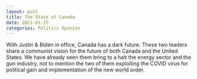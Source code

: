 ```yaml
---
layout: post
title: The State of Canada
date: 2021-01-25
categories: Politics Opinion
---
```


With Justin & Biden in office, Canada has a dark future. These two leaders share a communist vision for the future of both Canada and the United States. We have already seen them bring to a halt the energy sector and the gun industry, not to mention the two of them exploiting the COVID virus for political gain and implementation of the new world order. 